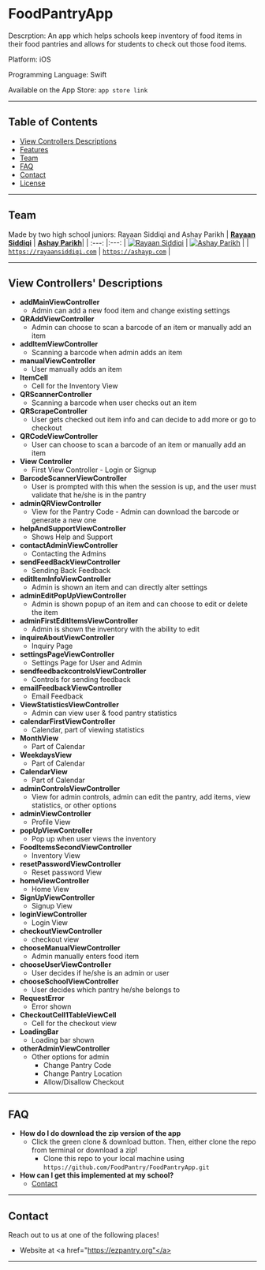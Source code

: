 # FoodPantryApp
Descrption: An app which helps schools keep inventory of food items in their food pantries and allows for students to check out those food items.

Platform: iOS

Programming Language: Swift

Available on the App Store: `app store link` 

---

## Table of Contents 
- [View Controllers Descriptions](#View-Controllers'-Descriptions)
- [Features](#features)
- [Team](#team)
- [FAQ](#faq)
- [Contact](#contact)
- [License](#license)


---


## Team
Made by two high school juniors: Rayaan Siddiqi and Ashay Parikh
| <a href="https://rayaansiddiqi.com" target="_blank">**Rayaan Siddiqi**</a> | <a href="https://ashayp.com" target="_blank">**Ashay Parikh**</a>| 
| :---: |:---:
| [![Rayaan Siddiqi](https://avatars1.githubusercontent.com/u/4284691?v=3&s=200)](https://rayaansiddiqi.com)    | [![Ashay Parikh](https://avatars1.githubusercontent.com/u/4284691?v=3&s=200)](https://ashayp.com) | 
| <a href="https://rayaansiddiqi.com" target="_blank">`https://rayaansiddiqi.com`</a> | <a href="https://ashayp.com" target="_blank">`https://ashayp.com`</a> | 


---

## View Controllers' Descriptions

- **addMainViewController**
    - Admin can add a new food item and change existing settings
- **QRAddViewController**
    - Admin can choose to scan a barcode of an item or manually add an item    
- **addItemViewController**
    - Scanning a barcode when admin adds an item
- **manualViewController**
    - User manually adds an item
- **ItemCell**
    - Cell for the Inventory View
- **QRScannerController**
    - Scanning a barcode when user checks out an item   
- **QRScrapeController**
    - User gets checked out item info and can decide to add more or go to checkout
- **QRCodeViewController**
    - User can choose to scan a barcode of an item or manually add an item      
- **View Controller**
    - First View Controller - Login or Signup
- **BarcodeScannerViewController**
    - User is prompted with this when the session is up, and the user must validate that he/she is in the pantry  
- **adminQRViewController**
    - View for the Pantry Code - Admin can download the barcode or generate a new one  
- **helpAndSupportViewController**
    - Shows Help and Support  
- **contactAdminViewController**
    - Contacting the Admins
- **sendFeedBackViewController**
    - Sending Back Feedback  
- **editItemInfoViewController**
    - Admin is shown an item and can directly alter settings  
- **adminEditPopUpViewController**
    - Admin is shown popup of an item and can choose to edit or delete the item
- **adminFirstEditItemsViewController**
    - Admin is shown the inventory with the ability to edit 
- **inquireAboutViewController**
    - Inquiry Page  
- **settingsPageViewController**
    - Settings Page for User and Admin  
- **sendfeedbackcontrolsViewController**
    - Controls for sending feedback
- **emailFeedbackViewController**
    - Email Feedback  
- **ViewStatisticsViewController**
    - Admin can view user & food pantry statistics  
- **calendarFirstViewController**
    - Calendar, part of viewing statistics  
- **MonthView**
    - Part of Calendar  
- **WeekdaysView**
    - Part of Calendar
- **CalendarView**
    - Part of Calendar  
- **adminControlsViewController**
    - View for admin controls, admin can edit the pantry, add items, view statistics, or other options  
- **adminViewController**
    - Profile View 
- **popUpViewController**
    - Pop up when user views the inventory  
- **FoodItemsSecondViewController**
    - Inventory View   
- **resetPasswordViewController**
    - Reset password View 
- **homeViewController**
    - Home View  
- **SignUpViewController**
    - Signup View  
- **loginViewController**
    - Login View
- **checkoutViewController**
    - checkout view
- **chooseManualViewController**
    - Admin manually enters food item
- **chooseUserViewController**
    - User decides if he/she is an admin or user
- **chooseSchoolViewController**
    - User decides which pantry he/she belongs to 
- **RequestError**
    - Error shown
- **CheckoutCell1TableViewCell**
    - Cell for the checkout view
- **LoadingBar**
    - Loading bar shown
- **otherAdminViewController**
    -  Other options for admin 
       - Change Pantry Code
       - Change Pantry Location
       - Allow/Disallow Checkout
---

## FAQ

- **How do I do download the zip version of the app**
    - Click the green clone & download button. Then, either clone the repo from terminal or download a zip!
        - Clone this repo to your local machine using `https://github.com/FoodPantry/FoodPantryApp.git`
- **How can I get this implemented at my school?**
    - [Contact](#Contact)
---

## Contact

Reach out to us at one of the following places!

- Website at <a href="https://ezpantry.org"</a>

---


